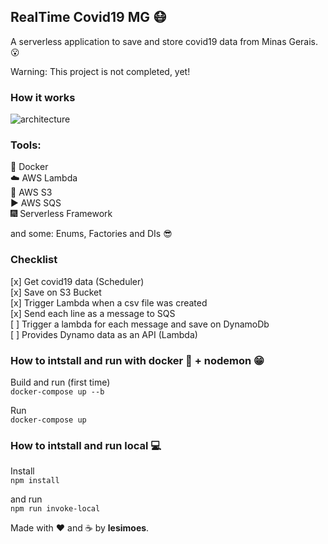 ## RealTime Covid19 MG :mask:

A serverless application to save and store covid19 data from Minas Gerais. :open_mouth:

Warning: This project is not completed, yet!


### How it works

![architecture](https://raw.githubusercontent.com/lesimoes/RealTimeCovidMG/master/AWS%20Project.png)

### Tools:

:whale: Docker
</br>
:cloud: AWS Lambda
</br>
:floppy_disk: AWS S3
</br>
:arrow_forward: AWS SQS
</br>
:fireworks: Serverless Framework


and some: Enums, Factories and DIs :sunglasses:

### Checklist
[x] Get covid19 data (Scheduler)
</br>
[x] Save on S3 Bucket
</br>
[x] Trigger Lambda when a csv file was created
</br>
[x] Send each line as a message to SQS
</br>
[ ] Trigger a lambda for each message and save on DynamoDb
</br>
[ ] Provides Dynamo data as an API (Lambda) 

### How to intstall and run with docker :whale: + nodemon :grin:

Build and run (first time) </br>`docker-compose up --b`

Run </br>`docker-compose up`

### How to intstall and run local :computer:

Install</br>`npm install`

and run</br>`npm run invoke-local`



Made with :heart: and :coffee: by **lesimoes**.
